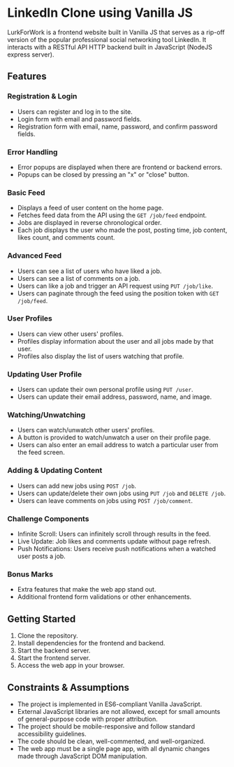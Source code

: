 # LinkedIn Clone using Vanilla JS

LurkForWork is a frontend website built in Vanilla JS that serves as a rip-off version of the popular professional social networking tool LinkedIn. It interacts with a RESTful API HTTP backend built in JavaScript (NodeJS express server).

## Features

### Registration & Login
- Users can register and log in to the site.
- Login form with email and password fields.
- Registration form with email, name, password, and confirm password fields.

### Error Handling
- Error popups are displayed when there are frontend or backend errors.
- Popups can be closed by pressing an "x" or "close" button.

### Basic Feed
- Displays a feed of user content on the home page.
- Fetches feed data from the API using the `GET /job/feed` endpoint.
- Jobs are displayed in reverse chronological order.
- Each job displays the user who made the post, posting time, job content, likes count, and comments count.

### Advanced Feed
- Users can see a list of users who have liked a job.
- Users can see a list of comments on a job.
- Users can like a job and trigger an API request using `PUT /job/like`.
- Users can paginate through the feed using the position token with `GET /job/feed`.

### User Profiles
- Users can view other users' profiles.
- Profiles display information about the user and all jobs made by that user.
- Profiles also display the list of users watching that profile.

### Updating User Profile
- Users can update their own personal profile using `PUT /user`.
- Users can update their email address, password, name, and image.

### Watching/Unwatching
- Users can watch/unwatch other users' profiles.
- A button is provided to watch/unwatch a user on their profile page.
- Users can also enter an email address to watch a particular user from the feed screen.

### Adding & Updating Content
- Users can add new jobs using `POST /job`.
- Users can update/delete their own jobs using `PUT /job` and `DELETE /job`.
- Users can leave comments on jobs using `POST /job/comment`.

### Challenge Components
- Infinite Scroll: Users can infinitely scroll through results in the feed.
- Live Update: Job likes and comments update without page refresh.
- Push Notifications: Users receive push notifications when a watched user posts a job.

### Bonus Marks
- Extra features that make the web app stand out.
- Additional frontend form validations or other enhancements.

## Getting Started

1. Clone the repository.
2. Install dependencies for the frontend and backend.
3. Start the backend server.
4. Start the frontend server.
5. Access the web app in your browser.

## Constraints & Assumptions

- The project is implemented in ES6-compliant Vanilla JavaScript.
- External JavaScript libraries are not allowed, except for small amounts of general-purpose code with proper attribution.
- The project should be mobile-responsive and follow standard accessibility guidelines.
- The code should be clean, well-commented, and well-organized.
- The web app must be a single page app, with all dynamic changes made through JavaScript DOM manipulation.
